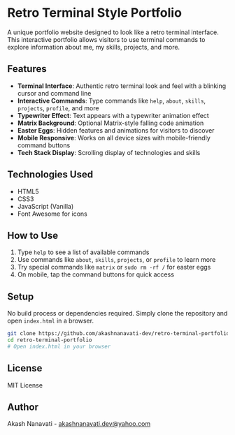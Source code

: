# Retro Terminal Style Portfolio

A unique portfolio website designed to look like a retro terminal interface. This interactive portfolio allows visitors to use terminal commands to explore information about me, my skills, projects, and more.

## Features

- **Terminal Interface**: Authentic retro terminal look and feel with a blinking cursor and command line
- **Interactive Commands**: Type commands like `help`, `about`, `skills`, `projects`, `profile`, and more
- **Typewriter Effect**: Text appears with a typewriter animation effect
- **Matrix Background**: Optional Matrix-style falling code animation
- **Easter Eggs**: Hidden features and animations for visitors to discover
- **Mobile Responsive**: Works on all device sizes with mobile-friendly command buttons
- **Tech Stack Display**: Scrolling display of technologies and skills

## Technologies Used

- HTML5
- CSS3
- JavaScript (Vanilla)
- Font Awesome for icons

## How to Use

1. Type `help` to see a list of available commands
2. Use commands like `about`, `skills`, `projects`, or `profile` to learn more
3. Try special commands like `matrix` or `sudo rm -rf /` for easter eggs
4. On mobile, tap the command buttons for quick access

## Setup

No build process or dependencies required. Simply clone the repository and open `index.html` in a browser.

```bash
git clone https://github.com/akashnanavati-dev/retro-terminal-portfolio.git
cd retro-terminal-portfolio
# Open index.html in your browser
```

## License

MIT License

## Author

Akash Nanavati - [akashnanavati.dev@yahoo.com](mailto:akashnanavati.dev@yahoo.com)